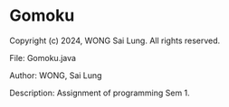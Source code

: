 # Gomoku

Copyright (c) 2024, WONG Sai Lung. All rights reserved.

File: Gomoku.java

Author: WONG, Sai Lung

Description: Assignment of programming Sem 1.